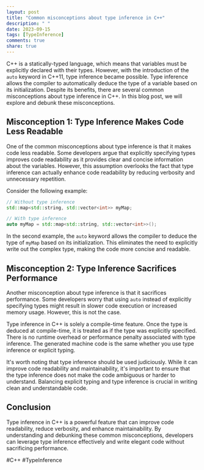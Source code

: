 ```yaml
---
layout: post
title: "Common misconceptions about type inference in C++"
description: " "
date: 2023-09-15
tags: [TypeInference]
comments: true
share: true
---
```


C++ is a statically-typed language, which means that variables must be explicitly declared with their types. However, with the introduction of the `auto` keyword in C++11, type inference became possible. Type inference allows the compiler to automatically deduce the type of a variable based on its initialization. Despite its benefits, there are several common misconceptions about type inference in C++. In this blog post, we will explore and debunk these misconceptions.

## Misconception 1: Type Inference Makes Code Less Readable

One of the common misconceptions about type inference is that it makes code less readable. Some developers argue that explicitly specifying types improves code readability as it provides clear and concise information about the variables. However, this assumption overlooks the fact that type inference can actually enhance code readability by reducing verbosity and unnecessary repetition.

Consider the following example:

```cpp
// Without type inference
std::map<std::string, std::vector<int>> myMap;

// With type inference
auto myMap = std::map<std::string, std::vector<int>>();
```

In the second example, the `auto` keyword allows the compiler to deduce the type of `myMap` based on its initialization. This eliminates the need to explicitly write out the complex type, making the code more concise and readable.

## Misconception 2: Type Inference Sacrifices Performance

Another misconception about type inference is that it sacrifices performance. Some developers worry that using `auto` instead of explicitly specifying types might result in slower code execution or increased memory usage. However, this is not the case.

Type inference in C++ is solely a compile-time feature. Once the type is deduced at compile-time, it is treated as if the type was explicitly specified. There is no runtime overhead or performance penalty associated with type inference. The generated machine code is the same whether you use type inference or explicit typing.

It's worth noting that type inference should be used judiciously. While it can improve code readability and maintainability, it's important to ensure that the type inference does not make the code ambiguous or harder to understand. Balancing explicit typing and type inference is crucial in writing clean and understandable code.

## Conclusion

Type inference in C++ is a powerful feature that can improve code readability, reduce verbosity, and enhance maintainability. By understanding and debunking these common misconceptions, developers can leverage type inference effectively and write elegant code without sacrificing performance.

#C++ #TypeInference